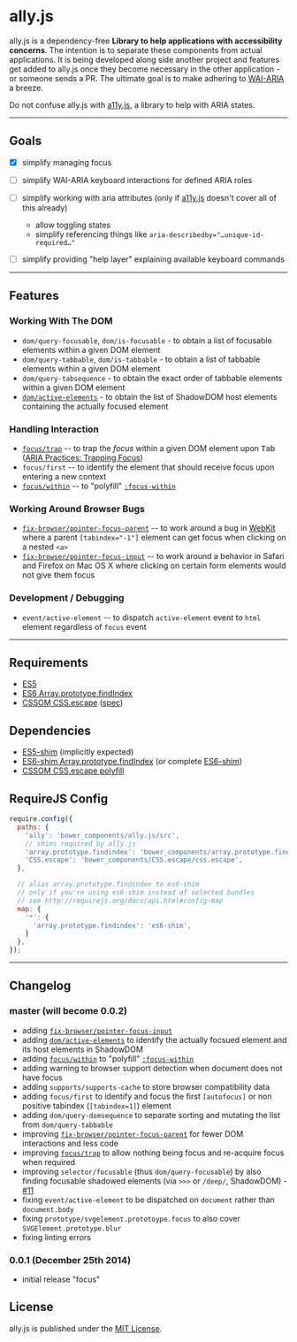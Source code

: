 # ally.js

ally.js is a dependency-free **Library to help applications with accessibility concerns**. The intention is to separate these components from actual applications. It is being developed along side another project and features get added to ally.js once they become necessary in the other application - or someone sends a PR. The ultimate goal is to make adhering to [WAI-ARIA](http://www.w3.org/TR/wai-aria/) a breeze.

Do not confuse ally.js with [a11y.js](https://github.com/IBM-Watson/a11y.js), a library to help with ARIA states.


---


## Goals

* [x] simplify managing focus
* [ ] simplify WAI-ARIA keyboard interactions for defined ARIA roles
* [ ] simplify working with aria attributes (only if [a11y.js](https://github.com/IBM-Watson/a11y.js) doesn't cover all of this already)
  * allow toggling states
  * simplify referencing things like `aria-describedby="…unique-id-required…"`
* [ ] simplify providing "help layer" explaining available keyboard commands


---


## Features

### Working With The DOM

* `dom/query-focusable`, `dom/is-focusable` - to obtain a list of focusable elements within a given DOM element
* `dom/query-tabbable`, `dom/is-tabbable` - to obtain a list of tabbable elements within a given DOM element
* `dom/query-tabsequence` - to obtain the exact order of tabbable elements within a given DOM element
* [`dom/active-elements`](http://medialize.github.io/ally.js/examples/active-elements.html) - to obtain the list of ShadowDOM host elements containing the actually focused element


### Handling Interaction

* [`focus/trap`](http://medialize.github.io/ally.js/examples/trap-focus.html) -- to trap the *focus* within a given DOM element upon <kbd>Tab</kbd> ([ARIA Practices: Trapping Focus](http://www.w3.org/WAI/PF/aria-practices/#trap_focus_div))
* `focus/first` -- to identify the element that should receive focus upon entering a new context
* [`focus/within`](http://medialize.github.io/ally.js/examples/focus-within.html) -- to "polyfill" [`:focus-within`](http://dev.w3.org/csswg/selectors-4/#the-focus-within-pseudo)


### Working Around Browser Bugs

* [`fix-browser/pointer-focus-parent`](http://medialize.github.io/ally.js/examples/fix-pointer-focus-parent.html) -- to work around a bug in [WebKit](https://bugs.webkit.org/show_bug.cgi?id=139945) where a parent `[tabindex="-1"]` element can get focus when clicking on a nested `<a>`
* [`fix-browser/pointer-focus-input`](http://medialize.github.io/ally.js/examples/fix-pointer-focus-input.html) -- to work around a behavior in Safari and Firefox on Mac OS X where clicking on certain form elements would not give them focus


### Development / Debugging

* `event/active-element` -- to dispatch `active-element` event to `html` element regardless of `focus` event


---


## Requirements

* [ES5](http://kangax.github.io/compat-table/es5/)
* [ES6 Array.prototype.findIndex](https://developer.mozilla.org/en-US/docs/Web/JavaScript/Reference/Global_Objects/Array/findIndex)
* [CSSOM CSS.escape](https://developer.mozilla.org/en-US/docs/Web/API/CSS.escape) ([spec](http://dev.w3.org/csswg/cssom/#the-css.escape%28%29-method))


## Dependencies

* [ES5-shim](https://github.com/es-shims/es5-shim) (implicitly expected)
* [ES6-shim Array.prototype.findIndex](https://github.com/paulmillr/Array.prototype.findIndex) (or complete [ES6-shim](https://github.com/paulmillr/es6-shim))
* [CSSOM CSS.escape polyfill](https://github.com/mathiasbynens/CSS.escape)


## RequireJS Config

```js
require.config({
  paths: {
    'ally': 'bower_components/ally.js/src',
    // shims required by ally.js
    'array.prototype.findindex': 'bower_components/array.prototype.findindex/index',
    'CSS.escape': 'bower_components/CSS.escape/css.escape',
  },

  // alias array.prototype.findindex to es6-shim
  // only if you're using es6-shim instead of selected bundles
  // see http://requirejs.org/docs/api.html#config-map
  map: {
    '*': {
      'array.prototype.findindex': 'es6-shim',
    }
  },
});
```


---


## Changelog

### master (will become 0.0.2) ###

* adding [`fix-browser/pointer-focus-input`](http://medialize.github.io/ally.js/examples/fix-pointer-focus-input.html)
* adding [`dom/active-elements`](http://medialize.github.io/ally.js/examples/active-elements.html) to identify the actually focsued element and its host elements in ShadowDOM
* adding [`focus/within`](http://medialize.github.io/ally.js/examples/focus-within.html) to "polyfill" [`:focus-within`](http://dev.w3.org/csswg/selectors-4/#the-focus-within-pseudo)
* adding warning to browser support detection when document does not have focus
* adding `supports/supports-cache` to store browser compatibility data
* adding `focus/first` to identify and focus the first `[autofocus]` or non positive tabindex (`[tabindex=1]`) element
* adding `dom/query-domsequence` to separate sorting and mutating the list from `dom/query-tabbable`
* improving [`fix-browser/pointer-focus-parent`](http://medialize.github.io/ally.js/examples/fix-pointer-focus-parent.html) for fewer DOM interactions and less code
* improving [`focus/trap`](http://medialize.github.io/ally.js/examples/trap-focus.html) to allow nothing being focus and re-acquire focus when required
* improving `selector/focusable` (thus `dom/query-focusable`) by also finding focusable shadowed elements (via `>>>` or `/deep/`, ShadowDOM) - [#11](https://github.com/medialize/ally.js/issues/11)
* fixing `event/active-element` to be dispatched on `document` rather than `document.body`
* fixing `prototype/svgelement.prototoype.focus` to also cover `SVGElement.prototype.blur`
* fixing linting errors


### 0.0.1 (December 25th 2014) ###

* initial release "focus"


## License

ally.js is published under the [MIT License](http://opensource.org/licenses/mit-license).
